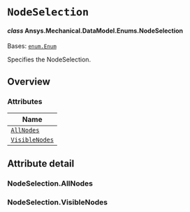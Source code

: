 # `NodeSelection`

<a id="ansys.mechanical.stubs.v241.Ansys.Mechanical.DataModel.Enums.NodeSelection"></a>

#### *class* Ansys.Mechanical.DataModel.Enums.NodeSelection

Bases: [`enum.Enum`](https://docs.python.org/3/library/enum.html#enum.Enum)

Specifies the NodeSelection.

<!-- !! processed by numpydoc !! -->

<a id="overview"></a>

## Overview

### Attributes

| Name |
| ----------------------------------------------- |
| [`AllNodes`](#NodeSelection.AllNodes) |
| [`VisibleNodes`](#NodeSelection.VisibleNodes) |

<a id="attribute-detail"></a>

## Attribute detail

<a id="NodeSelection.AllNodes"></a>

### NodeSelection.AllNodes

<a id="NodeSelection.VisibleNodes"></a>

### NodeSelection.VisibleNodes


